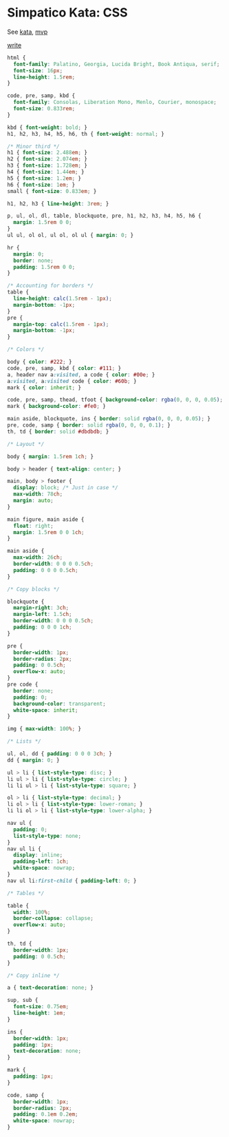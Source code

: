 <!--<!DOCTYPE html>
<html lang="en">
<head>
  <meta charset="UTF-8">
  <meta name="keywords" content="Simpatico, physics">
  <meta name="author" content="jbr">
  <title>Simpatico Kata: CSS</title>

  <link id="favicon" rel="icon" type="image/svg+xml" href="data:image/svg+xml,
    <svg xmlns='http://www.w3.org/2000/svg' viewBox='0 0 1 1'>
        <rect width='1' height='1' fill='pink' />
    </svg>"/>
  <link href="/style.css" rel="stylesheet" type="text/css" >
  <link href="/kata/highlight.github-dark.css" rel="stylesheet" >
  <script type="module">
    import hljs from '/kata/highlight.min.js';
    import javascript from '/kata/highlight.javascript.min.js';
    hljs.registerLanguage('javascript', javascript);
    document.addEventListener('DOMContentLoaded', () => {
      document.querySelectorAll('pre code').forEach((el) => {
        hljs.highlightElement (el);
      });
    });
  </script>
  <script src="/testable.js" type="module"></script>

</head>-->

# Simpatico Kata: CSS
See [kata](kata.md), [mvp](mvp.html)

[write](https://writ.cmcenroe.me/reference.html)

```css
html {
  font-family: Palatino, Georgia, Lucida Bright, Book Antiqua, serif;
  font-size: 16px;
  line-height: 1.5rem;
}

code, pre, samp, kbd {
  font-family: Consolas, Liberation Mono, Menlo, Courier, monospace;
  font-size: 0.833rem;
}

kbd { font-weight: bold; }
h1, h2, h3, h4, h5, h6, th { font-weight: normal; }

/* Minor third */
h1 { font-size: 2.488em; }
h2 { font-size: 2.074em; }
h3 { font-size: 1.728em; }
h4 { font-size: 1.44em; }
h5 { font-size: 1.2em; }
h6 { font-size: 1em; }
small { font-size: 0.833em; }

h1, h2, h3 { line-height: 3rem; }

p, ul, ol, dl, table, blockquote, pre, h1, h2, h3, h4, h5, h6 {
  margin: 1.5rem 0 0;
}
ul ul, ol ol, ul ol, ol ul { margin: 0; }

hr {
  margin: 0;
  border: none;
  padding: 1.5rem 0 0;
}

/* Accounting for borders */
table {
  line-height: calc(1.5rem - 1px);
  margin-bottom: -1px;
}
pre {
  margin-top: calc(1.5rem - 1px);
  margin-bottom: -1px;
}

/* Colors */

body { color: #222; }
code, pre, samp, kbd { color: #111; }
a, header nav a:visited, a code { color: #00e; }
a:visited, a:visited code { color: #60b; }
mark { color: inherit; }

code, pre, samp, thead, tfoot { background-color: rgba(0, 0, 0, 0.05); }
mark { background-color: #fe0; }

main aside, blockquote, ins { border: solid rgba(0, 0, 0, 0.05); }
pre, code, samp { border: solid rgba(0, 0, 0, 0.1); }
th, td { border: solid #dbdbdb; }

/* Layout */

body { margin: 1.5rem 1ch; }

body > header { text-align: center; }

main, body > footer {
  display: block; /* Just in case */
  max-width: 78ch;
  margin: auto;
}

main figure, main aside {
  float: right;
  margin: 1.5rem 0 0 1ch;
}

main aside {
  max-width: 26ch;
  border-width: 0 0 0 0.5ch;
  padding: 0 0 0 0.5ch;
}

/* Copy blocks */

blockquote {
  margin-right: 3ch;
  margin-left: 1.5ch;
  border-width: 0 0 0 0.5ch;
  padding: 0 0 0 1ch;
}

pre {
  border-width: 1px;
  border-radius: 2px;
  padding: 0 0.5ch;
  overflow-x: auto;
}
pre code {
  border: none;
  padding: 0;
  background-color: transparent;
  white-space: inherit;
}

img { max-width: 100%; }

/* Lists */

ul, ol, dd { padding: 0 0 0 3ch; }
dd { margin: 0; }

ul > li { list-style-type: disc; }
li ul > li { list-style-type: circle; }
li li ul > li { list-style-type: square; }

ol > li { list-style-type: decimal; }
li ol > li { list-style-type: lower-roman; }
li li ol > li { list-style-type: lower-alpha; }

nav ul {
  padding: 0;
  list-style-type: none;
}
nav ul li {
  display: inline;
  padding-left: 1ch;
  white-space: nowrap;
}
nav ul li:first-child { padding-left: 0; }

/* Tables */

table {
  width: 100%;
  border-collapse: collapse;
  overflow-x: auto;
}

th, td {
  border-width: 1px;
  padding: 0 0.5ch;
}

/* Copy inline */

a { text-decoration: none; }

sup, sub {
  font-size: 0.75em;
  line-height: 1em;
}

ins {
  border-width: 1px;
  padding: 1px;
  text-decoration: none;
}

mark {
  padding: 1px;
}

code, samp {
  border-width: 1px;
  border-radius: 2px;
  padding: 0.1em 0.2em;
  white-space: nowrap;
}
```
